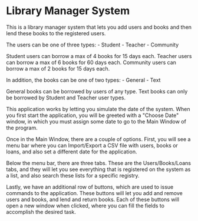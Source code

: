 # Library Manager System

This is a library manager system that lets you add users and books and then lend these books to the registered users.

The users can be one of three types:
	- Student
	- Teacher
	- Community

Student users can borrow a max of 4 books for 15 days each. Teacher users can borrow a max of 6 books for 60 days each. Community users can borrow a max of 2 books for 15 days each.

In addition, the books can be one of two types:
	- General
	- Text

General books can be borrowed by users of any type. Text books can only be borrowed by Student and Teacher user types.

This application works by letting you simulate the date of the system. When you first start the application, you will be greeted with a "Choose Date" window, in which you must assign some date to go to the Main Window of the program.

Once in the Main Window, there are a couple of options. First, you will see a menu bar where you can Import/Export a CSV file with users, books or loans, and also set a different date for the application.

Below the menu bar, there are three tabs. These are the Users/Books/Loans tabs, and they will let you see everything that is registered on the system as a list, and also search these lists for a specific registry.

Lastly, we have an additional row of buttons, which are used to issue commands to the application. These buttons will let you add and remove users and books, and lend and return books.
Each of these buttons will open a new window when clicked, where you can fill the fields to accomplish the desired task.

